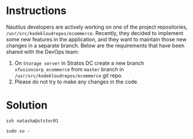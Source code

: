 # Instructions

Nautilus developers are actively working on one of the project repositories, `/usr/src/kodekloudrepos/ecommerce`. Recently, they decided to implement some new features in the application, and they want to maintain those new changes in a separate branch. Below are the requirements that have been shared with the DevOps team:

1. On `Storage server` in Stratos DC create a new branch `xfusioncorp_ecommerce` from `master` branch in `/usr/src/kodekloudrepos/ecommerce` git repo. 
2. Please do not try to make any changes in the code.

# Solution

`ssh natasha@ststor01`

`sudo su -`
